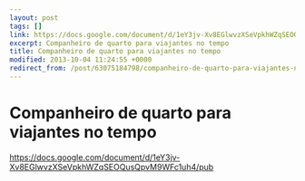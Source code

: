 ```yaml
---
layout: post
tags: []
link: https://docs.google.com/document/d/1eY3jv-Xv8EGlwvzXSeVpkhWZqSEOQusQpvM9WFc1uh4/pub
excerpt: Companheiro de quarto para viajantes no tempo
title: Companheiro de quarto para viajantes no tempo
modified: 2013-10-04 11:24:55 +0000
redirect_from: /post/63075184798/companheiro-de-quarto-para-viajantes-no-tempo/,/post/63075184798/
---
```


Companheiro de quarto para viajantes no tempo
=============================================

<https://docs.google.com/document/d/1eY3jv-Xv8EGlwvzXSeVpkhWZqSEOQusQpvM9WFc1uh4/pub>

